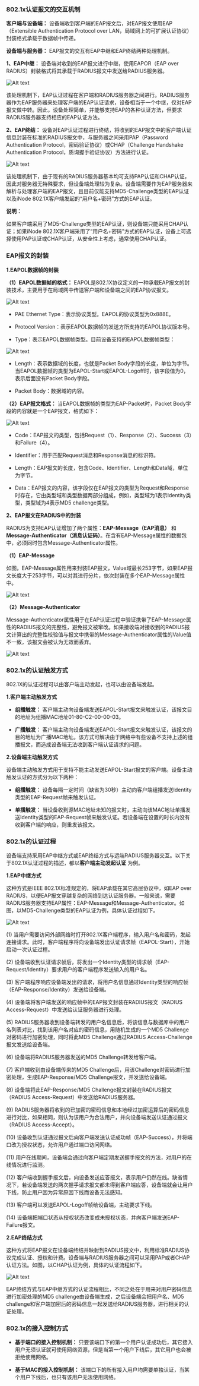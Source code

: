 ### 802.1x认证报文的交互机制

**客户端与设备端：** 设备端收到客户端的EAP报文后，对EAP报文使用EAP（Extensible Authentication Protocol over LAN，局域网上的可扩展认证协议）封装格式承载于数据帧中传递。

**设备端与服务器：** EAP报文的交互有EAP中继和EAP终结两种处理机制。

**1、EAP中继：** 设备端对收到的EAP报文进行中继，使用EAPOR（EAP over RADIUS）封装格式将其承载于RADIUS报文中发送给RADIUS服务器。

![Alt text](./1511586156985.png)

该处理机制下，EAP认证过程在客户端和RADIUS服务器之间进行。RADIUS服务器作为EAP服务器来处理客户端的EAP认证请求，设备相当于一个中继，仅对EAP报文做中转。因此，设备处理简单，并能够支持EAP的各种认证方法，但要求RADIUS服务器支持相应的EAP认证方法。


**2、EAP终结：** 设备对EAP认证过程进行终结，将收到的EAP报文中的客户端认证信息封装在标准的RADIUS报文中，与服务器之间采用PAP（Password Authentication Protocol，密码验证协议）或CHAP（Challenge Handshake Authentication Protocol，质询握手验证协议）方法进行认证。 

![Alt text](./1511586263787.png)

该处理机制下，由于现有的RADIUS服务器基本均可支持PAP认证和CHAP认证，因此对服务器无特殊要求，但设备端处理较为复杂。设备端需要作为EAP服务器来解析与处理客户端的EAP报文，且目前仅能支持MD5-Challenge类型的EAP认证以及iNode 802.1X客户端发起的“用户名+密码”方式的EAP认证。

**说明：**

如果客户端采用了MD5-Challenge类型的EAP认证，则设备端只能采用CHAP认证；如果iNode 802.1X客户端采用了“用户名+密码”方式的EAP认证，设备上可选择使用PAP认证或CHAP认证，从安全性上考虑，通常使用CHAP认证。


### EAP报文的封装

**1.EAPOL数据帧的封装**

**（1）EAPOL数据帧的格式：** EAPOL是802.1X协议定义的一种承载EAP报文的封装技术，主要用于在局域网中传送客户端和设备端之间的EAP协议报文。

![Alt text](./1511586889319.png)

- PAE Ethernet Type：表示协议类型。EAPOL的协议类型为0x888E。

-   Protocol Version：表示EAPOL数据帧的发送方所支持的EAPOL协议版本号。

-  Type：表示EAPOL数据帧类型。目前设备支持的EAPOL数据帧类型：

![Alt text](./1511587012417.png)

-    Length：表示数据域的长度，也就是Packet Body字段的长度，单位为字节。当EAPOL数据帧的类型为EAPOL-Start或EAPOL-Logoff时，该字段值为0，表示后面没有Packet Body字段。

-   Packet Body：数据域的内容。

**（2）EAP报文格式：** 当EAPOL数据帧的类型为EAP-Packet时，Packet Body字段的内容就是一个EAP报文，格式如下：

![Alt text](./1511587130283.png)

- Code：EAP报文的类型，包括Request（1）、Response（2）、Success（3）和Failure（4）。

-  Identifier：用于匹配Request消息和Response消息的标识符。

-    Length：EAP报文的长度，包含Code、Identifier、Length和Data域，单位为字节。

-   Data：EAP报文的内容，该字段仅在EAP报文的类型为Request和Response时存在，它由类型域和类型数据两部分组成，例如，类型域为1表示Identity类型，类型域为4表示MD5 challenge类型。

**2、EAP报文在RADIUS中的封装**

RADIUS为支持EAP认证增加了两个属性：**EAP-Message（EAP消息）** 和 **Message-Authenticator（消息认证码）**。在含有EAP-Message属性的数据包中，必须同时包含Message-Authenticator属性。

**（1）EAP-Message**

如图，EAP-Message属性用来封装EAP报文，Value域最长253字节，如果EAP报文长度大于253字节，可以对其进行分片，依次封装在多个EAP-Message属性中。

![Alt text](./1511587346189.png)

**（2）Message-Authenticator**

Message-Authenticator属性用于在EAP认证过程中验证携带了EAP-Message属性的RADIUS报文的完整性，避免报文被窜改。如果接收端对接收到的RADIUS报文计算出的完整性校验值与报文中携带的Message-Authenticator属性的Value值不一致，该报文会被认为无效而丢弃。

![Alt text](./1511587417221.png)

### 802.1x的认证触发方式

802.1X的认证过程可以由客户端主动发起，也可以由设备端发起。

**1.客户端主动触发方式**

- **组播触发：** 客户端主动向设备端发送EAPOL-Start报文来触发认证，该报文目的地址为组播MAC地址01-80-C2-00-00-03。

- **广播触发：** 客户端主动向设备端发送EAPOL-Start报文来触发认证，该报文的目的地址为广播MAC地址。该方式可解决由于网络中有些设备不支持上述的组播报文，而造成设备端无法收到客户端认证请求的问题。

**2.设备端主动触发方式**

设备端主动触发方式用于支持不能主动发送EAPOL-Start报文的客户端。设备主动触发认证的方式分为以下两种：

- **组播触发：** 设备每隔一定时间（缺省为30秒）主动向客户端组播发送Identity类型的EAP-Request帧来触发认证。

- **单播触发：** 当设备收到源MAC地址未知的报文时，主动向该MAC地址单播发送Identity类型的EAP-Request帧来触发认证。若设备端在设置的时长内没有收到客户端的响应，则重发该报文。

### 802.1x的认证过程

设备端支持采用EAP中继方式或EAP终结方式与远端RADIUS服务器交互。以下关于802.1X认证过程的描述，都以**客户端主动发起认证** 为例。

**1.EAP中继方式**

这种方式是IEEE 802.1X标准规定的，将EAP承载在其它高层协议中，如EAP over RADIUS，以便EAP报文穿越复杂的网络到达认证服务器。一般来说，需要RADIUS服务器支持EAP属性：EAP-Message和Message-Authenticator。如图，以MD5-Challenge类型的EAP认证为例，具体认证过程如下。

![Alt text](./1511587908081.png)

(1) 		当用户需要访问外部网络时打开802.1X客户端程序，输入用户名和密码，发起连接请求。此时，客户端程序将向设备端发出认证请求帧（EAPOL-Start），开始启动一次认证过程。

(2)      设备端收到认证请求帧后，将发出一个Identity类型的请求帧（EAP-Request/Identity）要求用户的客户端程序发送输入的用户名。

(3)      客户端程序响应设备端发出的请求，将用户名信息通过Identity类型的响应帧（EAP-Response/Identity）发送给设备端。

(4)      设备端将客户端发送的响应帧中的EAP报文封装在RADIUS报文（RADIUS Access-Request）中发送给认证服务器进行处理。

(5)      RADIUS服务器收到设备端转发的用户名信息后，将该信息与数据库中的用户名列表对比，找到该用户名对应的密码信息，用随机生成的一个MD5 Challenge对密码进行加密处理，同时将此MD5 Challenge通过RADIUS Access-Challenge报文发送给设备端。

(6)      设备端将RADIUS服务器发送的MD5 Challenge转发给客户端。

(7)      客户端收到由设备端传来的MD5 Challenge后，用该Challenge对密码进行加密处理，生成EAP-Response/MD5 Challenge报文，并发送给设备端。

(8)      设备端将此EAP-Response/MD5 Challenge报文封装在RADIUS报文（RADIUS Access-Request）中发送给RADIUS服务器。

(9)      RADIUS服务器将收到的已加密的密码信息和本地经过加密运算后的密码信息进行对比，如果相同，则认为该用户为合法用户，并向设备端发送认证通过报文（RADIUS Access-Accept）。

(10)   设备收到认证通过报文后向客户端发送认证成功帧（EAP-Success），并将端口改为授权状态，允许用户通过端口访问网络。

(11)   用户在线期间，设备端会通过向客户端定期发送握手报文的方法，对用户的在线情况进行监测。

(12)   客户端收到握手报文后，向设备发送应答报文，表示用户仍然在线。缺省情况下，若设备端发送的两次握手请求报文都未得到客户端应答，设备端就会让用户下线，防止用户因为异常原因下线而设备无法感知。

(13)   客户端可以发送EAPOL-Logoff帧给设备端，主动要求下线。

(14)   设备端把端口状态从授权状态改变成未授权状态，并向客户端发送EAP-Failure报文。

**2.EAP终结方式**

这种方式将EAP报文在设备端终结并映射到RADIUS报文中，利用标准RADIUS协议完成认证、授权和计费。设备端与RADIUS服务器之间可以采用PAP或者CHAP认证方法。如图，以CHAP认证为例，具体的认证流程如下。

![Alt text](./1511588006300.png)

EAP终结方式与EAP中继方式的认证流程相比，不同之处在于用来对用户密码信息进行加密处理的MD5 challenge由设备端生成，之后设备端会把用户名、MD5 challenge和客户端加密后的密码信息一起发送给RADIUS服务器，进行相关的认证处理。

### 802.1x的接入控制方式

- **基于端口的接入控制机制：** 只要该端口下的第一个用户认证成功后，其它接入用户无须认证就可使用网络资源，但是当第一个用户下线后，其它用户也会被拒绝使用网络。

- **基于MAC的接入控制机制：** 该端口下的所有接入用户均需要单独认证，当某个用户下线后，也只有该用户无法使用网络。

